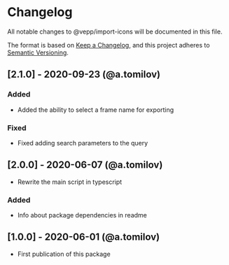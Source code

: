 # Changelog
All notable changes to @vepp/import-icons will be documented in this file.

The format is based on [Keep a Changelog](https://keepachangelog.com/en/1.0.0/),
and this project adheres to [Semantic Versioning](https://semver.org/spec/v2.0.0.html).

## [2.1.0] - 2020-09-23 (@a.tomilov)
### Added
- Added the ability to select a frame name for exporting

### Fixed
- Fixed adding search parameters to the query

## [2.0.0] - 2020-06-07 (@a.tomilov)
- Rewrite the main script in typescript

### Added
- Info about package dependencies in readme

## [1.0.0] - 2020-06-01 (@a.tomilov)
- First publication of this package

